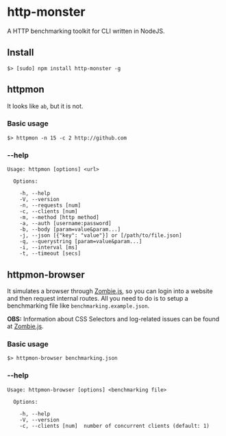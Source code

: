 # http-monster

A HTTP benchmarking toolkit for CLI written in NodeJS.

## Install

    $> [sudo] npm install http-monster -g

## httpmon

It looks like `ab`, but it is not.

### Basic usage

    $> httpmon -n 15 -c 2 http://github.com

### --help

    Usage: httpmon [options] <url>

      Options:

        -h, --help
        -V, --version
        -n, --requests [num]
        -c, --clients [num]
        -m, --method [http method]
        -a, --auth [username:password]
        -b, --body [param=value&param...]
        -j, --json [{"key": "value"}] or [/path/to/file.json]
        -q, --querystring [param=value&param...]
        -i, --interval [ms]
        -t, --timeout [secs]

## httpmon-browser

It simulates a browser through [Zombie.js][zombie], so you can login into a website and then request internal routes. All you need to do is to setup a benchmarking file like `benchmarking.example.json`.

**OBS:** Information about CSS Selectors and log-related issues can be found at [Zombie.js][zombie].

### Basic usage

    $> httpmon-browser benchmarking.json

### --help

    Usage: httpmon-browser [options] <benchmarking file>

      Options:

        -h, --help
        -V, --version
        -c, --clients [num]  number of concurrent clients (default: 1)

[zombie]: http://zombie.labnotes.org
